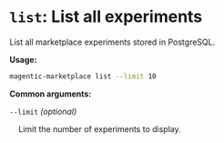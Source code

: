 # `list`: List all experiments

List all marketplace experiments stored in PostgreSQL.

**Usage:**

```bash
magentic-marketplace list --limit 10
```

**Common arguments:**

`--limit` _(optional)_

&nbsp;&nbsp;&nbsp;&nbsp;Limit the number of experiments to display.

